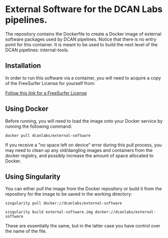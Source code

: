 # External Software for the DCAN Labs pipelines.
The repository contains the Dockerfile to create a Docker image of external
software packages used by DCAN pipelines. Notice that there is no entry point
for this container. It is meant to be used to build the next level of the DCAN
pipelines: internal-tools.


## Installation
In order to run this software via a container, you will need to acquire a copy
of the FreeSurfer License for yourself from:

[Follow this link for a FreeSurfer
License](https://surfer.nmr.mgh.harvard.edu/fswiki/License)


## Using Docker
Before running, you will need to load the image onto your Docker service by
running the following command:
```
docker pull dcanlabs/external-software
```
If you receive a "no space left on device" error during this pull process, you
may need to clean up any old/dangling images and containers from the docker
registry, and possibly increase the amount of space allocated to Docker.

## Using Singularity
You can either pull the image from the Docker repository or build it from the
repository for the image to be saved in the working directory:
```
singularity pull docker://dcanlabs/external-software

singularity build external-software.img docker://dcanlabs/external-software
```
These are essentially the same, but in the latter case you have control over the
name of the file.



